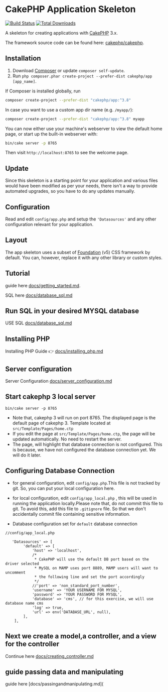 # CakePHP Application Skeleton

[![Build Status](https://img.shields.io/travis/cakephp/app/master.svg?style=flat-square)](https://travis-ci.org/cakephp/app)
[![Total Downloads](https://img.shields.io/packagist/dt/cakephp/app.svg?style=flat-square)](https://packagist.org/packages/cakephp/app)

A skeleton for creating applications with [CakePHP](https://cakephp.org) 3.x.

The framework source code can be found here: [cakephp/cakephp](https://github.com/cakephp/cakephp).

## Installation

1. Download [Composer](https://getcomposer.org/doc/00-intro.md) or update `composer self-update`.
2. Run `php composer.phar create-project --prefer-dist cakephp/app [app_name]`.

If Composer is installed globally, run

```bash
composer create-project --prefer-dist "cakephp/app:^3.8"
```

In case you want to use a custom app dir name (e.g. `/myapp/`):

```bash
composer create-project --prefer-dist "cakephp/app:^3.8" myapp
```

You can now either use your machine's webserver to view the default home page, or start
up the built-in webserver with:

```bash
bin/cake server -p 8765
```

Then visit `http://localhost:8765` to see the welcome page.

## Update

Since this skeleton is a starting point for your application and various files
would have been modified as per your needs, there isn't a way to provide
automated upgrades, so you have to do any updates manually.

## Configuration

Read and edit `config/app.php` and setup the `'Datasources'` and any other
configuration relevant for your application.

## Layout

The app skeleton uses a subset of [Foundation](http://foundation.zurb.com/) (v5) CSS
framework by default. You can, however, replace it with any other library or
custom styles.

## Tutorial
guide here [docs/getting_started.md](https://github.com/nuzulfikrie/cakephp3-tutorial/blob/main/docs/getting_started.MD).

SQL here [docs/database_sql.md](https://github.com/nuzulfikrie/cakephp3-tutorial/blob/main/docs/database_sql.md)


## Run SQL in your desired MYSQL database
USE SQL  [docs/database_sql.md](https://github.com/nuzulfikrie/cakephp3-tutorial/blob/main/docs/database_sql.md)

## Installing PHP
Installing PHP Guide 👉 [docs/installing_php.md](https://github.com/nuzulfikrie/cakephp3-tutorial/blob/main/docs/installing_php.md)
## Server configuration
Server Configuration [docs/server_configuration.md](https://github.com/nuzulfikrie/cakephp3-tutorial/blob/main/docs/server_configuration.md)

## Start cakephp 3 local server
```
bin/cake server -p 8765
```

- Note that, cakephp 3 will run on port 8765. The displayed page is the default page of cakephp 3. Template located at `src/Template/Pages/home.ctp`
- If you edit the page at `src/Template/Pages/home.ctp`, the page will be updated automatically. No need to restart the server.
- The page, will highlight that database connection is not configured. This is because, we have not configured the database connection yet. We will do it later.

## Configuring Database Connection

- for general configuration, edit `config/app.php`.This file is not tracked by git. So, you can put your local configuration here.
- for local configuration, edit `config/app_local.php` , this will be used in running the application locally.Please note that, do not commit this file to git. To avoid this, add this file to `.gitignore` file. So that we don't accidentally commit file containing sensitive information.

 - Database configuration set for `default` database connection

````
//config/app_local.php

   'Datasources' => [
        'default' => [
            'host' => 'localhost',
            /*
             * CakePHP will use the default DB port based on the driver selected
             * MySQL on MAMP uses port 8889, MAMP users will want to uncomment
             * the following line and set the port accordingly
             */
            //'port' => 'non_standard_port_number',
            'username' => 'YOUR USERNAME FOR MYSQL',
            'password' => 'YOUR PASSWORD FOR MYSQL',
            'database' => 'cms', // for this exercise, we will use database name cms
            'log' => true,
            'url' => env('DATABASE_URL', null),
        ],
    ],

````

## Next we create a model,a controller, and a view for the controller

Continue here [docs/creating_controller.md](https://github.com/nuzulfikrie/cakephp3-tutorial/blob/main/docs/creating_controller.md)

## guide passing data and manipulating
guide here [docs/passingandmanipulating.md](






